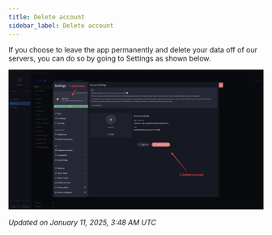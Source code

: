 ```yaml
---
title: Delete account
sidebar_label: Delete account
---
```


If you choose to leave the app permanently and delete your data off of our servers, you can do so by going to Settings as shown below.

![alt images](../src/images/memotron-docs/delete-account-1.png)

*Updated on January 11, 2025, 3:48 AM UTC*